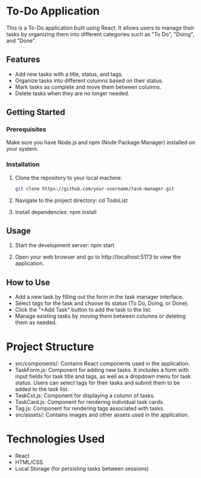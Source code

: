 # To-Do Application

This is a To-Do application built using React. It allows users to manage their tasks by organizing them into different categories such as "To Do", "Doing", and "Done".

## Features

- Add new tasks with a title, status, and tags.
- Organize tasks into different columns based on their status.
- Mark tasks as complete and move them between columns.
- Delete tasks when they are no longer needed.

## Getting Started

### Prerequisites

Make sure you have Node.js and npm (Node Package Manager) installed on your system.

### Installation

1. Clone the repository to your local machine:

   ```bash
   git clone https://github.com/your-username/task-manager.git

2. Navigate to the project directory:
    cd TodoList

3. Install dependencies:
    npm install

## Usage
1. Start the development server:
    npm start

2. Open your web browser and go to http://localhost:5173 to view the application.

## How to Use

- Add a new task by filling out the form in the task manager interface.
- Select tags for the task and choose its status (To Do, Doing, or Done).
- Click the "+Add Task" button to add the task to the list.
- Manage existing tasks by moving them between columns or deleting them as needed.

# Project Structure

- src/components/: Contains React components used in the application.
- TaskForm.js: Component for adding new tasks. It includes a form with input fields for task    title and tags, as well as a dropdown menu for task status. Users can select tags for their tasks and submit them to be added to the task list.
- TaskCol.js: Component for displaying a column of tasks.
- TaskCard.js: Component for rendering individual task cards.
- Tag.js: Component for rendering tags associated with tasks.
- src/assets/: Contains images and other assets used in the application.

# Technologies Used
- React
- HTML/CSS
- Local Storage (for persisting tasks between sessions)


